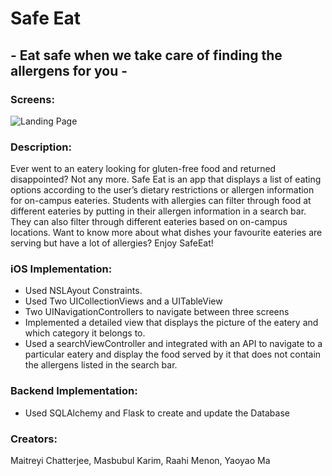 # Safe Eat
## - Eat safe when we take care of finding the allergens for you -
### Screens: 
![Landing Page](https://user-images.githubusercontent.com/42630113/70406330-5835b300-1a0e-11ea-96f0-e8582ab90d72.png)


### Description: 
Ever went to an eatery looking for gluten-free food and returned disappointed? Not any more. Safe Eat is an app that displays a list of eating options according to the user’s dietary restrictions or allergen information for on-campus eateries. Students with allergies can filter through food at different eateries by putting in their allergen information in a search bar. They can also filter through different eateries based on on-campus locations. Want to know more about what dishes your favourite eateries are serving but have a lot of allergies? Enjoy SafeEat!


### iOS Implementation: 
- Used NSLAyout Constraints. 
- Used Two UICollectionViews and a UITableView 
- Two UINavigationControllers to navigate between three screens
- Implemented a detailed view that displays the picture of the eatery and which category it belongs to.
- Used a searchViewController and integrated with an API to navigate to a particular eatery and display the food served by it that does not contain the allergens listed in the search bar.
                    
### Backend Implementation: 
- Used SQLAlchemy and Flask to create and update the Database
### Creators: 
Maitreyi Chatterjee, Masbubul Karim, Raahi Menon, Yaoyao Ma
